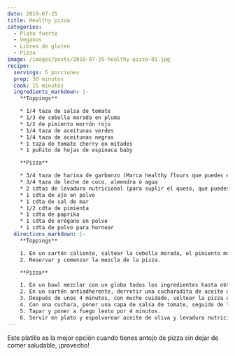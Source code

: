 ```yaml
---
date: 2019-07-25
title: Healthy pizza
categories:
  - Plato fuerte
  - Veganos
  - Libres de gluten
  - Pizza
image: /images/posts/2019-07-25-healthy-pizza-01.jpg
recipe:
  servings: 5 porciones
  prep: 30 minutos
  cook: 15 minutos
  ingredients_markdown: |-
    **Toppings**

    * 1/4 taza de salsa de tomate
    * 1/3 de cebolla morada en pluma
    * 1/2 de pimiento morrón rojo
    * 1/4 taza de aceitunas verdes
    * 1/4 taza de aceitunas negras
    * 1 taza de tomate cherry en mitades
    * 1 puñito de hojas de espinaca baby

    **Pizza**

    * 3/4 taza de harina de garbanzo (Marca healthy flours que puedes encontrar en Morama, Ila Baru ó Alsuper)
    * 3/4 taza de leche de coco, almendra ó agua
    * 2 cdtas de levadura nutricional (para suplir el queso, que puedes encontrar en Ila Baru ó Alsuper)
    * 1 cdta de ajo en polvo
    * 1 cdta de sal de mar
    * 1/2 cdta de pimienta
    * 1 cdta de paprika
    * 1 cdta de orégano en polvo
    * 1 cdta de polvo para hornear
  directions_markdown: |-
    **Toppings**

    1. En un sartén caliente, saltear la cebolla morada, el pimiento morrón y los tomates cherry.
    2. Reservar y comenzar la mezcla de la pizza.

    **Pizza**

    1. En un bowl mezclar con un globo todos los ingredientes hasta obtener una masa similar a la de pancakes.
    2. En un sartén antiadherente, derretir una cucharadita de aceite de coco y verter una capa de nuestra mezcla (delgada y lo mas redonda posible).
    3. Después de unos 4 minutos, con mucho cuidado, voltear la pizza de lado.
    4. Con una cuchara, poner una capa de salsa de tomate, seguido de los vegetales salteados, las aceitunas y las espinacas.
    5. Tapar y poner a fuego lento por 4 minutos.
    6. Servir en plato y espolvorear aceite de oliva y levadura nutricional.
---
```

Este platillo es la mejor opción cuando tienes antojo de pizza sin dejar de comer saludable, ¡provecho!
